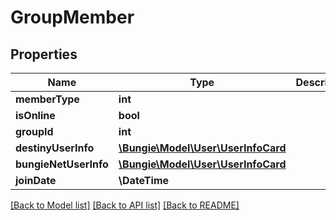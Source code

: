# GroupMember

## Properties
Name | Type | Description | Notes
------------ | ------------- | ------------- | -------------
**memberType** | **int** |  | [optional] 
**isOnline** | **bool** |  | [optional] 
**groupId** | **int** |  | [optional] 
**destinyUserInfo** | [**\Bungie\Model\User\UserInfoCard**](UserInfoCard.md) |  | [optional] 
**bungieNetUserInfo** | [**\Bungie\Model\User\UserInfoCard**](UserInfoCard.md) |  | [optional] 
**joinDate** | **\DateTime** |  | [optional] 

[[Back to Model list]](../README.md#documentation-for-models) [[Back to API list]](../README.md#documentation-for-api-endpoints) [[Back to README]](../README.md)


